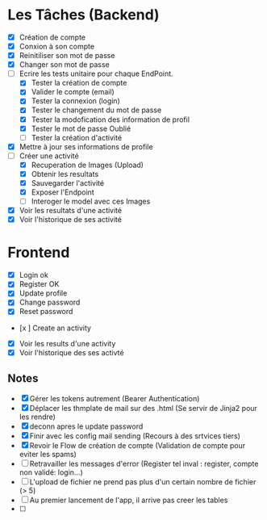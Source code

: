 # Les Tâches (Backend)
- [x] Création de compte
- [x] Conxion à son compte
- [x] Reinitiliser son mot de passe
- [x] Changer son mot de passe
- [ ] Ecrire les tests unitaire pour chaque EndPoint.
  - [x] Tester la création de compte
  - [x] Valider le compte (email)
  - [x] Tester la connexion (login)
  - [x] Tester le changement du mot de passe
  - [x] Tester la modofication des information de profil
  - [x] Tester le mot de passe Oublié
  - [ ] Tester la création d'activité
- [x] Mettre à jour ses informations de profile
- [ ] Créer une activité
  - [x] Recuperation de Images (Upload)
  - [x] Obtenir les resultats
  - [x] Sauvegarder l'activité
  - [x] Exposer l'Endpoint
  - [ ] Interoger le model avec ces Images
- [x] Voir les resultats d'une activité
- [x] Voir l'historique de ses activité
  
# Frontend
- [x] Login  ok
- [x] Register OK
- [x] Update profile
- [x] Change password
- [x] Reset password
- [x ] Create an activity
- [X] Voir les results d'une activity
- [x] Voir l'historique des ses activté
  
## Notes
- [x] Gérer les tokens autrement (Bearer Authentication)
- [x] Déplacer les thmplate de mail sur des .html (Se servir de Jinja2 pour les rendre)
- [x] deconn apres le update password
- [x] Finir avec les config mail sending (Recours à des srtvices tiers)
- [x] Revoir le Flow de création de compte (Validation de compte pour eviter les spams)
- [ ] Retravailler les messages d'error (Register tel inval : register, compte non validé: login...)
- [ ] L'upload de fichier ne prend pas plus d'un certain nombre de fichier (> 5)
- [ ] Au premier lancement de l'app, il arrive pas creer les tables
- [ ] 